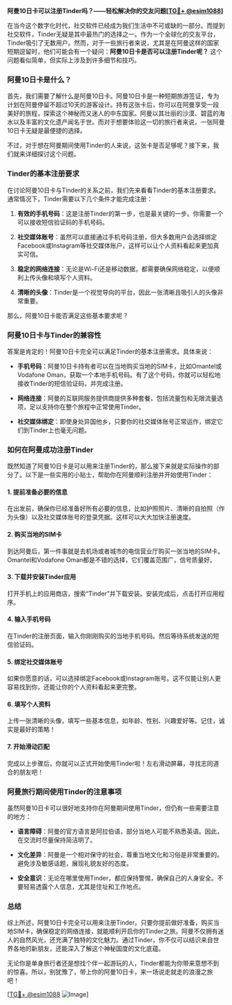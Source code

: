 **阿曼10日卡可以注册Tinder吗？——轻松解决你的交友问题[[TG💪+ @esim1088](https://t.me/s/esim1088)]**

在当今这个数字化时代，社交软件已经成为我们生活中不可或缺的一部分。而提到社交软件，Tinder无疑是其中最热门的选择之一。作为一个全球化的交友平台，Tinder吸引了无数用户。然而，对于一些旅行者来说，尤其是在阿曼这样的国家短期逗留时，他们可能会有一个疑问：**阿曼10日卡是否可以注册Tinder呢？** 这个问题看似简单，但实际上涉及到许多细节和技巧。

### 阿曼10日卡是什么？

首先，我们需要了解什么是阿曼10日卡。阿曼10日卡是一种短期旅游签证，专为计划在阿曼停留不超过10天的游客设计。持有这张卡后，你可以在阿曼享受一段美好的旅程，探索这个神秘而又迷人的中东国家。阿曼以其壮丽的沙漠、碧蓝的海水以及丰富的文化遗产闻名于世。而对于想要体验这一切的旅行者来说，一张阿曼10日卡无疑是最便捷的选择。

不过，对于想在阿曼期间使用Tinder的人来说，这张卡是否足够呢？接下来，我们就来详细探讨这个问题。

### Tinder的基本注册要求

在讨论阿曼10日卡与Tinder的关系之前，我们先来看看Tinder的基本注册要求。通常情况下，Tinder需要以下几个条件才能完成注册：

1. **有效的手机号码**：这是注册Tinder的第一步，也是最关键的一步。你需要一个可以接收短信验证码的手机号码。
   
2. **社交媒体账号**：虽然可以直接通过手机号码注册，但大多数用户会选择绑定Facebook或Instagram等社交媒体账户，这样可以让个人资料看起来更加真实可信。

3. **稳定的网络连接**：无论是Wi-Fi还是移动数据，都需要确保网络稳定，以便顺利上传头像和填写个人资料。

4. **清晰的头像**：Tinder是一个视觉导向的平台，因此一张清晰且吸引人的头像非常重要。

那么，阿曼10日卡能否满足这些基本要求呢？

### 阿曼10日卡与Tinder的兼容性

答案是肯定的！阿曼10日卡完全可以满足Tinder的基本注册需求。具体来说：

- **手机号码**：阿曼10日卡持有者可以在当地购买当地的SIM卡，比如Omantel或Vodafone Oman，获取一个本地手机号码。有了这个号码，你就可以轻松地接收Tinder的短信验证码，并完成注册。

- **网络连接**：阿曼的互联网服务提供商提供多种套餐，包括流量包和无限流量选项，足以支持你在整个旅程中正常使用Tinder。

- **社交媒体绑定**：即使身处异国他乡，只要你的社交媒体账号正常运作，绑定它们到Tinder上也毫无问题。

### 如何在阿曼成功注册Tinder

既然知道了阿曼10日卡是可以用来注册Tinder的，那么接下来就是实际操作的部分了。以下是一些实用的小贴士，帮助你在阿曼顺利注册并开始使用Tinder：

#### 1. 提前准备必要的信息
在出发前，确保你已经准备好所有必要的信息，比如护照照片、清晰的自拍照（作为头像）以及社交媒体账号的登录凭据。这样可以大大加快注册速度。

#### 2. 购买当地的SIM卡
到达阿曼后，第一件事就是去机场或者城市的电信营业厅购买一张当地的SIM卡。Omantel和Vodafone Oman都是不错的选择，它们覆盖范围广，信号质量好。

#### 3. 下载并安装Tinder应用
打开手机上的应用商店，搜索“Tinder”并下载安装。安装完成后，点击打开应用程序。

#### 4. 输入手机号码
在Tinder的注册页面，输入你刚刚购买的当地手机号码。然后等待系统发送的短信验证码。

#### 5. 绑定社交媒体账号
如果你愿意的话，可以选择绑定Facebook或Instagram账号。这不仅能让别人更容易找到你，还能让你的个人资料看起来更完整。

#### 6. 填写个人资料
上传一张清晰的头像，填写一些基本信息，如年龄、性别、兴趣爱好等。记住，诚实是最好的策略！

#### 7. 开始滑动匹配
完成以上步骤后，你就可以正式开始使用Tinder啦！左右滑动屏幕，寻找志同道合的朋友吧！

### 阿曼旅行期间使用Tinder的注意事项

虽然阿曼10日卡可以很好地支持你在阿曼期间使用Tinder，但仍有一些需要注意的地方：

- **语言障碍**：阿曼的官方语言是阿拉伯语，部分当地人可能不熟悉英语。因此，在交流时尽量保持简洁明了。

- **文化差异**：阿曼是一个相对保守的社会，尊重当地文化和习俗是非常重要的。避免涉及敏感话题，展现礼貌友好的态度。

- **安全意识**：无论在哪里使用Tinder，都应保持警惕，确保自己的人身安全。不要轻易透露个人信息，尤其是住址和工作地点。

### 总结

综上所述，阿曼10日卡完全可以用来注册Tinder。只要你提前做好准备，购买当地SIM卡，确保稳定的网络连接，就能顺利开启你的Tinder之旅。阿曼不仅拥有迷人的自然风光，还充满了独特的文化魅力。通过Tinder，你不仅可以结识来自世界各地的新朋友，还能深入了解这个神秘国度的文化底蕴。

无论你是单身旅行者还是想找个伴一起游玩的人，Tinder都能为你带来意想不到的惊喜。所以，别犹豫了，带上你的阿曼10日卡，来一场说走就走的浪漫之旅吧！

[[TG💪+ @esim1088](https://t.me/s/esim1088) ![Image](https://i.postimg.cc/4NQfJmqS/Snipaste-2025-05-13-00-14-12.png)]